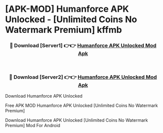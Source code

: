 # [APK-MOD] Humanforce APK Unlocked - [Unlimited Coins No Watermark Premium] kffmb



<div align="center">
<h3>🔴 Download [Server1] 👉👉 <a href="https://momento.my/?title=Humanforce_APK_Unlocked">Humanforce APK Unlocked Mod Apk</a></h3><br>

<h3>🔴 Download [Server2] 👉👉 <a href="https://momento.my/?title=Humanforce_APK_Unlocked">Humanforce APK Unlocked Mod Apk</a></h3>
</div>



Download Humanforce APK Unlocked 

Free APK MOD Humanforce APK Unlocked [Unlimited Coins No Watermark Premium]

Download Humanforce APK Unlocked [Unlimited Coins No Watermark Premium] Mod For Android
